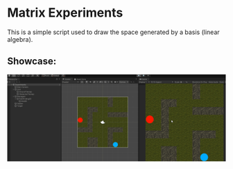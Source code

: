 # Matrix Experiments
This is a simple script used to draw the space generated by a basis (linear algebra).

## Showcase:
![Showcase](https://raw.githubusercontent.com/Simulation-for-interactive-systems-IDED/AStarExperiment/master/Demo.gif)